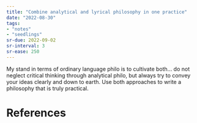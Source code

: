 ```yaml
---
title: "Combine analytical and lyrical philosophy in one practice"
date: "2022-08-30"
tags:
- "notes"
- "seedlings"
sr-due: 2022-09-02
sr-interval: 3
sr-ease: 250
---
```


My stand in terms of ordinary language philo is to cultivate both... do not neglect critical thinking through analytical philo, but always try to convey your ideas clearly and down to earth. Use both approaches to write a philosophy that is truly practical.

# References